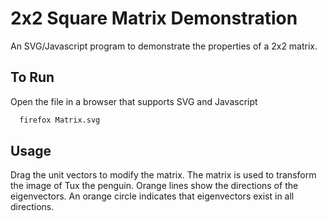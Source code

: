 # 2x2 Square Matrix Demonstration

An SVG/Javascript program to demonstrate the properties of a 2x2 matrix.

## To Run
Open the file in a browser that supports SVG and Javascript

```bash
  firefox Matrix.svg
```

## Usage
Drag the unit vectors to modify the matrix. The matrix is used to transform the image of Tux the penguin.
Orange lines show the directions of the eigenvectors. An orange circle indicates that eigenvectors exist in all directions.

